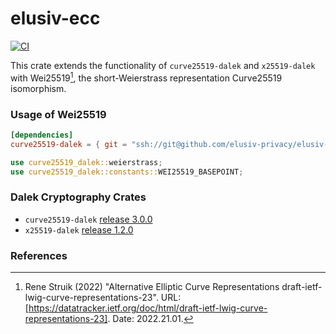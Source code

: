 # elusiv-ecc
[![CI](https://github.com/elusiv-privacy/elusiv-ecc/actions/workflows/test.yaml/badge.svg)](https://github.com/elusiv-privacy/elusiv-ecc/actions/workflows/test.yaml)

This crate extends the functionality of `curve25519-dalek` and `x25519-dalek` with Wei25519[^1], the short-Weierstrass representation Curve25519 isomorphism.

### Usage of Wei25519
```toml
[dependencies]
curve25519-dalek = { git = "ssh://git@github.com/elusiv-privacy/elusiv-ecc.git", features = ["weierstrass"] }
```

```rust
use curve25519_dalek::weierstrass;
use curve25519_dalek::constants::WEI25519_BASEPOINT;
```

### Dalek Cryptography Crates
- `curve25519-dalek` [release 3.0.0](https://github.com/dalek-cryptography/curve25519-dalek/releases/tag/3.0.0)
- `x25519-dalek` [release 1.2.0](https://github.com/dalek-cryptography/x25519-dalek/releases/tag/1.2.0)

### References
[^1]: Rene Struik (2022) "Alternative Elliptic Curve Representations draft-ietf-lwig-curve-representations-23". URL: [https://datatracker.ietf.org/doc/html/draft-ietf-lwig-curve-representations-23]. Date: 2022.21.01.